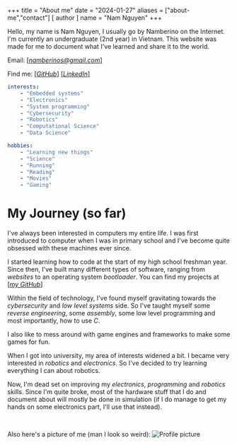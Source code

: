 +++
title = "About me"
date = "2024-01-27"
aliases = ["about-me","contact"]
[ author ]
  name = "Nam Nguyen"
+++

Hello, my name is Nam Nguyen, I usually go by Namberino on the Internet. I'm currently an undergraduate (2nd year) in Vietnam. This website was made for me to document what I've learned and share it to the world.

Email: [[*namberinos@gmail.com*]](mailto:namberinos@gmail.com)

Find me: [[*GitHub*]](https://github.com/namberino) [[*LinkedIn*]](https://www.linkedin.com/in/namnguyen01)

```yaml
interests:
    - "Embedded systems"
    - "Electronics"
    - "System programming"
    - "Cybersecurity"
    - "Robotics"
    - "Computational Science"
    - "Data Science"

hobbies:
    - "Learning new things"
    - "Science"
    - "Running"
    - "Reading"
    - "Movies"
    - "Gaming"
```

# My Journey (so far)
I've always been interested in computers my entire life. I was first introduced to computer when I was in primary school and I've become quite obsessed with these machines ever since.

I started learning how to code at the start of my high school freshman year. Since then, I've built many different types of software, ranging from *websites* to an operating system *bootloader*. You can find my projects at [[*my GitHub*]](https://github.com/namberino)

Within the field of technology, I've found myself gravitating towards the *cybersecurity* and *low level systems* side. So I've taught myself some *reverse engineering*, some *assembly*, some low level programming and most importantly, how to use *C*.

I also like to mess around with game engines and frameworks to make some games for fun.

When I got into university, my area of interests widened a bit. I became very interested in *robotics* and *electronics*. So I've decided to try learning everything I can about robotics.

Now, I'm dead set on improving my *electronics*, *programming* and *robotics* skills. Since I'm quite broke, most of the hardware stuff that I do and document about will mostly be done in simulation (if I do manage to get my hands on some electronics part, I'll use that instead).

&nbsp;
&nbsp;
&nbsp;
&nbsp;
&nbsp;

Also here's a picture of me (man I look so weird):
![Profile picture](/img/about/profile.jpg)
